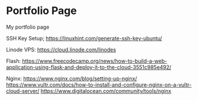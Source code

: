 # Portfolio Page
My portfolio page


SSH Key Setup;
https://linuxhint.com/generate-ssh-key-ubuntu/

Linode VPS:
https://cloud.linode.com/linodes

Flash:
https://www.freecodecamp.org/news/how-to-build-a-web-application-using-flask-and-deploy-it-to-the-cloud-3551c985e492/

Nginx:
https://www.nginx.com/blog/setting-up-nginx/
https://www.vultr.com/docs/how-to-install-and-configure-nginx-on-a-vultr-cloud-server/
https://www.digitalocean.com/community/tools/nginx
